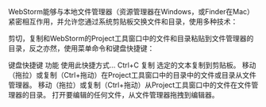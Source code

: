 WebStorm能够与本地文件管理器（资源管理器在Windows，或Finder在Mac）紧密相互作用，并允许您通过系统剪贴板交换文件和目录，使用多种技术：

剪切，复制和WebStorm的Project工具窗口中的文件和目录粘贴到文件管理器的目录，反之亦然，使用菜单命令和键盘快捷键：


键盘快捷键	功能	使用此快捷方式...
Ctrl+C	复制	选定的文本复制到剪贴板。
移动（拖拉）或复制（Ctrl+拖动）在Project工具窗口中的目录中的文件或目录从文件管理器。
移动（拖拉）或复制（Ctrl+拖动）从Project工具窗口中的文件在文件管理器的目录。
打开要编辑的任何文件，从文件管理器拖拽到编辑器。
